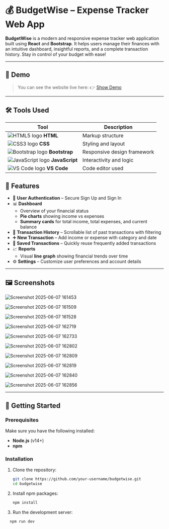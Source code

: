 # 💰 BudgetWise – Expense Tracker Web App

**BudgetWise** is a modern and responsive expense tracker web application built using **React** and **Bootstrap**. It helps users manage their finances with an intuitive dashboard, insightful reports, and a complete transaction history. Stay in control of your budget with ease!

---

## 🚀 Demo 

> You can see the website live here: 👉 [Show Demo](https://budgetwise69.netlify.app/)

---

## 🛠️ Tools Used

| Tool           | Description           |
|----------------|-----------------------|
| ![HTML5 logo](https://img.icons8.com/color/24/html-5.png) **HTML** | Markup structure |
| ![CSS3 logo](https://img.icons8.com/color/24/css3.png) **CSS**   | Styling and layout |
| ![Bootstrap logo](https://img.icons8.com/color/24/bootstrap.png) **Bootstrap** | Responsive design framework |
| ![JavaScript logo](https://img.icons8.com/color/24/javascript--v1.png) **JavaScript** | Interactivity and logic |
| ![VS Code logo](https://img.icons8.com/color/24/visual-studio-code-2019.png) **VS Code** | Code editor used |

## 🌟 Features

- 🔐 **User Authentication** – Secure Sign Up and Sign In
- 📊 **Dashboard**
  - Overview of your financial status
  - **Pie charts** showing income vs expenses
  - **Summary cards** for total income, total expenses, and current balance
- 🧾 **Transaction History** – Scrollable list of past transactions with filtering
- ➕ **New Transaction** – Add income or expense with category and date
- 💾 **Saved Transactions** – Quickly reuse frequently added transactions
- 📈 **Reports**
  - Visual **line graph** showing financial trends over time
- ⚙️ **Settings** – Customize user preferences and account details

---

## 🖼️ Screenshots

![Screenshot 2025-06-07 161453](https://github.com/user-attachments/assets/39ce5da4-de39-4785-a6c7-ecb335bcd2f2)

![Screenshot 2025-06-07 161509](https://github.com/user-attachments/assets/c5712ca9-2fc3-4df2-84b0-bb6a1fdcaca7)

![Screenshot 2025-06-07 161528](https://github.com/user-attachments/assets/1aabd915-01a0-499a-b5dd-820103606849)

![Screenshot 2025-06-07 162719](https://github.com/user-attachments/assets/a7e6c69e-ffc6-4b6e-afcd-e3f8f27af082)

![Screenshot 2025-06-07 162733](https://github.com/user-attachments/assets/9b575d44-cbfa-4c38-bf84-b12ead3e2213)

![Screenshot 2025-06-07 162802](https://github.com/user-attachments/assets/d17f07b7-b168-4ae3-b767-f454eadc2039)

![Screenshot 2025-06-07 162809](https://github.com/user-attachments/assets/35fce5b4-0374-4af8-9eb3-61d651478951)

![Screenshot 2025-06-07 162819](https://github.com/user-attachments/assets/faa36bd0-510c-4213-89e0-7082eb232e7a)

![Screenshot 2025-06-07 162840](https://github.com/user-attachments/assets/eb662fe4-7bd9-4974-ad97-7989607178d5)

![Screenshot 2025-06-07 162856](https://github.com/user-attachments/assets/6d17c8da-64e2-479f-a887-09fa39b71003)



---

## 🚀 Getting Started

### Prerequisites

Make sure you have the following installed:
- **Node.js** (v14+)
- **npm**

### Installation

1. Clone the repository:
   ```bash
   git clone https://github.com/your-username/budgetwise.git
   cd budgetwise
   
2. Install npm packages:
   ```bash
   npm install

3. Run the development server:
  ```bash
    npm run dev
